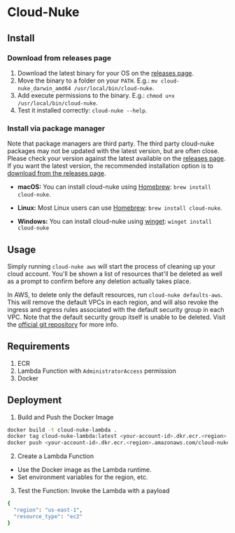 # Cloud-Nuke

## Install

### Download from releases page

1. Download the latest binary for your OS on the [releases page](https://github.com/gruntwork-io/cloud-nuke/releases).
2. Move the binary to a folder on your `PATH`. E.g.: `mv cloud-nuke_darwin_amd64 /usr/local/bin/cloud-nuke`.
3. Add execute permissions to the binary. E.g.: `chmod u+x /usr/local/bin/cloud-nuke`.
4. Test it installed correctly: `cloud-nuke --help`.

### Install via package manager

Note that package managers are third party. The third party cloud-nuke packages may not be updated with the latest
version, but are often close. Please check your version against the latest available on
the [releases page](https://github.com/gruntwork-io/cloud-nuke/releases). If you want the latest version, the
recommended installation option is
to [download from the releases page](https://github.com/gruntwork-io/cloud-nuke/releases).

- **macOS:** You can install cloud-nuke using [Homebrew](https://brew.sh/): `brew install cloud-nuke`.

- **Linux:** Most Linux users can use [Homebrew](https://docs.brew.sh/Homebrew-on-Linux): `brew install cloud-nuke`.

- **Windows:** You can install cloud-nuke using [winget](https://learn.microsoft.com/en-us/windows/package-manager/winget/): `winget install cloud-nuke`

## Usage

Simply running `cloud-nuke aws` will start the process of cleaning up your cloud account. You'll be shown a list of
resources that'll be deleted as well as a prompt to confirm before any deletion actually takes place.

In AWS, to delete only the default resources, run `cloud-nuke defaults-aws`. This will remove the default VPCs in each
region, and will also revoke the ingress and egress rules associated with the default security group in each VPC. Note
that the default security group itself is unable to be deleted. Visit the [official git repository](https://github.com/gruntwork-io/cloud-nuke) for more info.


## Requirements

1. ECR
2. Lambda Function with `AdministratorAccess` permission
3. Docker
   
## Deployment
1. Build and Push the Docker Image
```bash
docker build -t cloud-nuke-lambda .
docker tag cloud-nuke-lambda:latest <your-account-id>.dkr.ecr.<region>.amazonaws.com/cloud-nuke-lambda:latest
docker push <your-account-id>.dkr.ecr.<region>.amazonaws.com/cloud-nuke-lambda:latest
```

2. Create a Lambda Function
 * Use the Docker image as the Lambda runtime.
 * Set environment variables for the region, etc.
3. Test the Function: Invoke the Lambda with a payload
```bash
{
  "region": "us-east-1",
  "resource_type": "ec2"
}
```